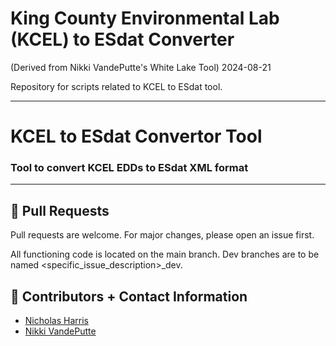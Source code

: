 
King County Environmental Lab (KCEL) to ESdat Converter
================
<Nicholas Harris> (Derived from Nikki VandePutte's White Lake Tool)
2024-08-21

Repository for scripts related to KCEL to ESdat tool.

------------------------------------------------------------------------

# KCEL to ESdat Convertor Tool

### Tool to convert KCEL EDDs to ESdat XML format

---------------------------------------------------------------------------

## 🔧 Pull Requests

Pull requests are welcome. For major changes, please open an issue
first.

All functioning code is located on the main branch. Dev branches are to
be named <specific_issue_description>\_dev.

## 💬 Contributors + Contact Information

- [Nicholas Harris](https://github.com/nharris-HEC)
- [Nikki VandePutte](https://github.com/nvandeputte)
